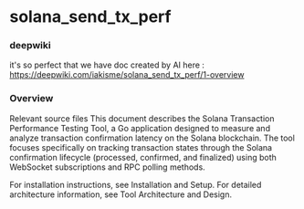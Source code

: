 # solana_send_tx_perf

### deepwiki

it's so perfect that we have doc created by AI  here : https://deepwiki.com/iakisme/solana_send_tx_perf/1-overview

### Overview
Relevant source files
This document describes the Solana Transaction Performance Testing Tool, a Go application designed to measure and analyze transaction confirmation latency on the Solana blockchain. The tool focuses specifically on tracking transaction states through the Solana confirmation lifecycle (processed, confirmed, and finalized) using both WebSocket subscriptions and RPC polling methods.

For installation instructions, see Installation and Setup. For detailed architecture information, see Tool Architecture and Design.

